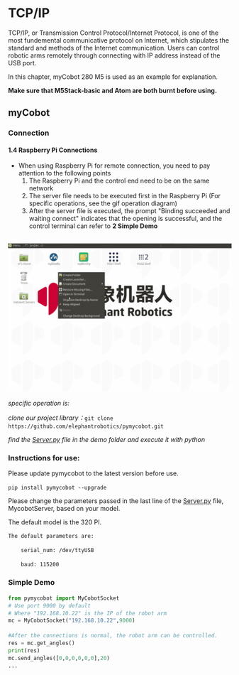 # TCP/IP

TCP/IP, or Transmission Control Protocol/Internet Protocol, is one of the most fundemental communicative protocol on Internet, which stipulates the standard and methods of the Internet communication. Users can control robotic arms remotely through connecting with IP address instead of the USB port.

In this chapter, myCobot 280 M5 is used as an example for explanation.

**Make sure that M5Stack-basic and Atom are both burnt before using.**

## myCobot

### Connection


#### 1.4 Raspberry Pi Connections

- When using Raspberry Pi for remote connection, you need to pay attention to the following points
  1. The Raspberry Pi and the control end need to be on the same network
  2. The server file needs to be executed first in the Raspberry Pi (For specific operations, see the gif operation diagram)
  3. After the server file is executed, the prompt "Binding succeeded and waiting connect" indicates that the opening is successful, and the control terminal can refer to **2 Simple Demo**

​	![Server](../../resources/10-ApplicationBasePython/TCPIP/Server.gif)

*specific operation is:*

*clone our project library：*`git clone https://github.com/elephantrobotics/pymycobot.git`

*find the [Server.py](https://github.com/elephantrobotics/pymycobot/blob/main/demo/Server.py) file in the demo folder and execute it with python*

### Instructions for use:

Please update pymycobot to the latest version before use.

`pip install pymycobot --upgrade`


Please change the parameters passed in the last line of the [Server.py](https://github.com/elephantrobotics/pymycobot/blob/main/demo/Server.py) file, MycobotServer, based on your model.


The default model is the 320 PI.

    The default parameters are: 

        serial_num: /dev/ttyUSB

        baud: 115200

### Simple Demo

```python
from pymycobot import MyCobotSocket
# Use port 9000 by default
# Where "192.168.10.22" is the IP of the robot arm
mc = MyCobotSocket("192.168.10.22",9000)

#After the connections is normal, the robot arm can be controlled.
res = mc.get_angles()
print(res)
mc.send_angles([0,0,0,0,0,0],20)
...
```

